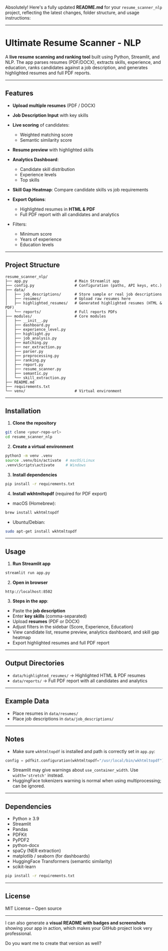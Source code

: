 Absolutely! Here's a fully updated **README.md** for your `resume_scanner_nlp` project, reflecting the latest changes, folder structure, and usage instructions:

---

# Ultimate Resume Scanner - NLP

A **live resume scanning and ranking tool** built using Python, Streamlit, and NLP. The app parses resumes (PDF/DOCX), extracts skills, experience, and education, ranks candidates against a job description, and generates highlighted resumes and full PDF reports.

---

## Features

* **Upload multiple resumes** (PDF / DOCX)
* **Job Description Input** with key skills
* **Live scoring** of candidates:

  * Weighted matching score
  * Semantic similarity score
* **Resume preview** with highlighted skills
* **Analytics Dashboard**:

  * Candidate skill distribution
  * Experience levels
  * Top skills
* **Skill Gap Heatmap**: Compare candidate skills vs job requirements
* **Export Options**:

  * Highlighted resumes in **HTML & PDF**
  * Full PDF report with all candidates and analytics
* Filters:

  * Minimum score
  * Years of experience
  * Education levels

---

## Project Structure

```
resume_scanner_nlp/
├── app.py                     # Main Streamlit app
├── config.py                  # Configuration (paths, API keys, etc.)
├── data/
│   ├── job_descriptions/      # Store sample or real job descriptions
│   ├── resumes/               # Upload raw resumes here
│   ├── highlighted_resumes/   # Generated highlighted resumes (HTML & PDF)
│   └── reports/               # Full reports PDFs
├── modules/                   # Core modules
│   ├── __init__.py
│   ├── dashboard.py
│   ├── experience_level.py
│   ├── highlight.py
│   ├── job_analysis.py
│   ├── matching.py
│   ├── ner_extraction.py
│   ├── parser.py
│   ├── preprocessing.py
│   ├── ranking.py
│   ├── report.py
│   ├── resume_scanner.py
│   ├── semantic.py
│   └── skill_extraction.py
├── README.md
├── requirements.txt
└── venv/                      # Virtual environment
```

---

## Installation

1. **Clone the repository**

```bash
git clone <your-repo-url>
cd resume_scanner_nlp
```

2. **Create a virtual environment**

```bash
python3 -m venv .venv
source .venv/bin/activate  # macOS/Linux
.venv\Scripts\activate     # Windows
```

3. **Install dependencies**

```bash
pip install -r requirements.txt
```

4. **Install wkhtmltopdf** (required for PDF export)

* macOS (Homebrew):

```bash
brew install wkhtmltopdf
```

* Ubuntu/Debian:

```bash
sudo apt-get install wkhtmltopdf
```

---

## Usage

1. **Run Streamlit app**

```bash
streamlit run app.py
```

2. **Open in browser**

```
http://localhost:8502
```

3. **Steps in the app**:

* Paste the **job description**
* Enter **key skills** (comma-separated)
* Upload **resumes** (PDF or DOCX)
* Adjust filters in the sidebar (Score, Experience, Education)
* View candidate list, resume preview, analytics dashboard, and skill gap heatmap
* Export highlighted resumes and full PDF report

---

## Output Directories

* `data/highlighted_resumes/` → Highlighted HTML & PDF resumes
* `data/reports/` → Full PDF report with all candidates and analytics

---

## Example Data

* Place resumes in `data/resumes/`
* Place job descriptions in `data/job_descriptions/`

---

## Notes

* Make sure `wkhtmltopdf` is installed and path is correctly set in `app.py`:

```python
config = pdfkit.configuration(wkhtmltopdf="/usr/local/bin/wkhtmltopdf")
```

* Streamlit may give warnings about `use_container_width`. Use `width='stretch'` instead.
* HuggingFace tokenizers warning is normal when using multiprocessing; can be ignored.

---

## Dependencies

* Python ≥ 3.9
* Streamlit
* Pandas
* PDFKit
* PyPDF2
* python-docx
* spaCy (NER extraction)
* matplotlib / seaborn (for dashboards)
* HuggingFace Transformers (semantic similarity)
* scikit-learn

```bash
pip install -r requirements.txt
```

---

## License

MIT License – Open source

---

I can also generate a **visual README with badges and screenshots** showing your app in action, which makes your GitHub project look very professional.

Do you want me to create that version as well?

